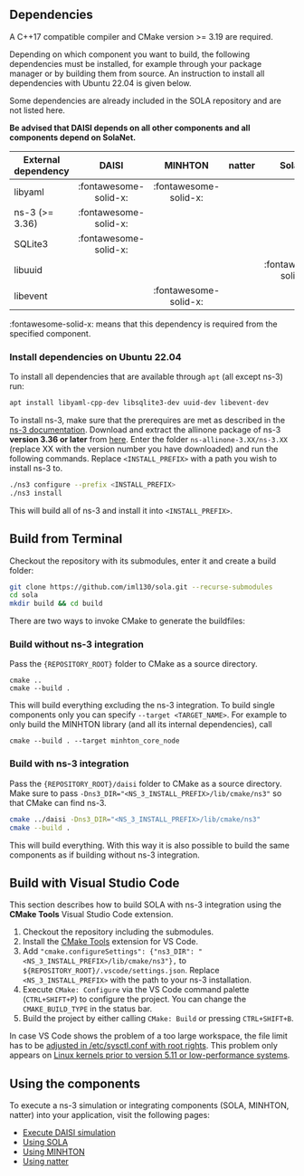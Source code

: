 ## Dependencies

A C++17 compatible compiler and CMake version >= 3.19 are required.

Depending on which component you want to build, the following dependencies must be installed, for example through your package manager or by building them from source.
An instruction to install all dependencies with Ubuntu 22.04 is given below.

Some dependencies are already included in the SOLA repository and are not listed here.

**Be advised that DAISI depends on all other components and all components depend on SolaNet.**


| External dependency | DAISI                   | MINHTON                | natter | SolaNet               |
|---------------------|:-----------------------:|:----------------------:|:------:|:---------------------:|
| libyaml             | :fontawesome-solid-x:   | :fontawesome-solid-x:  |        |                       |
| ns-3 (>= 3.36)      | :fontawesome-solid-x:   |                        |        |                       |
| SQLite3             | :fontawesome-solid-x:   |                        |        |                       |
| libuuid             |                         |                        |        | :fontawesome-solid-x: |
| libevent            |                         | :fontawesome-solid-x:  |        |                       |

:fontawesome-solid-x: means that this dependency is required from the specified component.

### Install dependencies on Ubuntu 22.04

To install all dependencies that are available through ``apt`` (all except ns-3) run:

```sh
apt install libyaml-cpp-dev libsqlite3-dev uuid-dev libevent-dev
```

To install ns-3, make sure that the prerequires are met as described in the [ns-3 documentation](https://www.nsnam.org/documentation/).
Download and extract the allinone package of ns-3 **version 3.36 or later** from [here](https://www.nsnam.org/releases/latest/).
Enter the folder ``ns-allinone-3.XX/ns-3.XX`` (replace XX with the version number you have downloaded) and run the following commands.
Replace ``<INSTALL_PREFIX>`` with a path you wish to install ns-3 to.

```sh
./ns3 configure --prefix <INSTALL_PREFIX>
./ns3 install
```

This will build all of ns-3 and install it into ``<INSTALL_PREFIX>``.

## Build from Terminal
Checkout the repository with its submodules, enter it and create a build folder:

```sh
git clone https://github.com/iml130/sola.git --recurse-submodules
cd sola
mkdir build && cd build
```

There are two ways to invoke CMake to generate the buildfiles:

### Build without ns-3 integration
Pass the ``{REPOSITORY_ROOT}`` folder to CMake as a source directory.

```
cmake ..
cmake --build .
```

This will build everything excluding the ns-3 integration.
To build single components only you can specify ``--target <TARGET_NAME>``.
For example to only build the MINHTON library (and all its internal dependencies), call

```
cmake --build . --target minhton_core_node
```

### Build with ns-3 integration

Pass the ``{REPOSITORY_ROOT}/daisi`` folder to CMake as a source directory.
Make sure to pass ``-Dns3_DIR="<NS_3_INSTALL_PREFIX>/lib/cmake/ns3"`` so that CMake can find ns-3.

```sh
cmake ../daisi -Dns3_DIR="<NS_3_INSTALL_PREFIX>/lib/cmake/ns3"
cmake --build .
```

This will build everything.
With this way it is also possible to build the same components as if building without ns-3 integration.

## Build with Visual Studio Code

This section describes how to build SOLA with ns-3 integration using the **CMake Tools** Visual Studio Code extension.

1. Checkout the repository including the submodules.
2. Install the [CMake Tools](https://marketplace.visualstudio.com/items?itemName=ms-vscode.cmake-tools) extension for VS Code.
3. Add `"cmake.configureSettings": {"ns3_DIR": "<NS_3_INSTALL_PREFIX>/lib/cmake/ns3"},` to `${REPOSITORY_ROOT}/.vscode/settings.json`.
Replace ``<NS_3_INSTALL_PREFIX>`` with the path to your ns-3 installation.
4. Execute ``CMake: Configure`` via the VS Code command palette (``CTRL+SHIFT+P``) to configure the project. You can change the ``CMAKE_BUILD_TYPE`` in the status bar.
5. Build the project by either calling ``CMake: Build`` or pressing ``CTRL+SHIFT+B``.

In case VS Code shows the problem of a too large workspace, the file limit has to be [adjusted in /etc/sysctl.conf with root rights](https://code.visualstudio.com/docs/setup/linux#_visual-studio-code-is-unable-to-watch-for-file-changes-in-this-large-workspace-error-enospc).
This problem only appears on [Linux kernels prior to version 5.11 or low-performance systems](https://github.com/torvalds/linux/commit/92890123749bafc317bbfacbe0a62ce08d78efb7).

## Using the components

To execute a ns-3 simulation or integrating components (SOLA, MINHTON, natter) into your application, visit the following pages:

* [Execute DAISI simulation](daisi/using.md)
* [Using SOLA](sola/usage.md)
* [Using MINHTON](minhton/using.md)
* [Using natter](natter/using.md)
